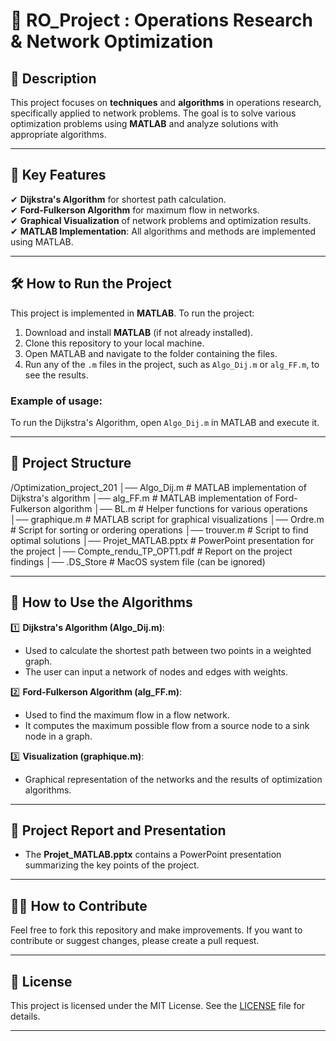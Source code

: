 # 🚀 RO_Project : Operations Research & Network Optimization

## 📌 Description
This project focuses on **techniques** and **algorithms** in operations research, specifically applied to network problems. The goal is to solve various optimization problems using **MATLAB** and analyze solutions with appropriate algorithms.

---

## 🚀 **Key Features**
✔ **Dijkstra's Algorithm** for shortest path calculation.  
✔ **Ford-Fulkerson Algorithm** for maximum flow in networks.  
✔ **Graphical Visualization** of network problems and optimization results.  
✔ **MATLAB Implementation**: All algorithms and methods are implemented using MATLAB.

---

## 🛠 **How to Run the Project**
This project is implemented in **MATLAB**. To run the project:

1. Download and install **MATLAB** (if not already installed).
2. Clone this repository to your local machine.
3. Open MATLAB and navigate to the folder containing the files.
4. Run any of the `.m` files in the project, such as `Algo_Dij.m` or `alg_FF.m`, to see the results.

### Example of usage:
To run the Dijkstra's Algorithm, open `Algo_Dij.m` in MATLAB and execute it.

---

## 📂 **Project Structure**
/Optimization_project_201
│── Algo_Dij.m            # MATLAB implementation of Dijkstra's algorithm
│── alg_FF.m              # MATLAB implementation of Ford-Fulkerson algorithm
│── BL.m                  # Helper functions for various operations
│── graphique.m           # MATLAB script for graphical visualizations
│── Ordre.m               # Script for sorting or ordering operations
│── trouver.m             # Script to find optimal solutions
│── Projet_MATLAB.pptx    # PowerPoint presentation for the project
│── Compte_rendu_TP_OPT1.pdf  # Report on the project findings
│── .DS_Store             # MacOS system file (can be ignored)

---

## 🎯 **How to Use the Algorithms**
1️⃣ **Dijkstra's Algorithm (Algo_Dij.m)**:  
   - Used to calculate the shortest path between two points in a weighted graph.
   - The user can input a network of nodes and edges with weights.

2️⃣ **Ford-Fulkerson Algorithm (alg_FF.m)**:  
   - Used to find the maximum flow in a flow network.
   - It computes the maximum possible flow from a source node to a sink node in a graph.

3️⃣ **Visualization (graphique.m)**:  
   - Graphical representation of the networks and the results of optimization algorithms.

---

## 📖 **Project Report and Presentation**
- The **Projet_MATLAB.pptx** contains a PowerPoint presentation summarizing the key points of the project.

---

## 🧑‍💻 **How to Contribute**
Feel free to fork this repository and make improvements. If you want to contribute or suggest changes, please create a pull request.

---

## 📄 **License**
This project is licensed under the MIT License. See the [LICENSE](LICENSE) file for details.

---
